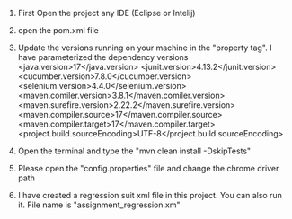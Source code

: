 01.	First Open the project any IDE (Eclipse or Intelij)

02.	open the pom.xml file 

03.	Update the versions running on your machine in the "property tag". I have parameterized the dependency versions
	<properties>
        <java.version>17</java.version>
        <junit.version>4.13.2</junit.version>
        <cucumber.version>7.8.0</cucumber.version>
        <selenium.version>4.4.0</selenium.version>
        <maven.comiler.version>3.8.1</maven.comiler.version>
        <maven.surefire.version>2.22.2</maven.surefire.version>
        <maven.compiler.source>17</maven.compiler.source>
        <maven.compiler.target>17</maven.compiler.target>
        <project.build.sourceEncoding>UTF-8</project.build.sourceEncoding>
    	</properties>
	
04.	Open the terminal and type the "mvn clean install -DskipTests"

05.	Please open the "config.properties" file and change the chrome driver path 

06.	I have created a regression suit xml file in this project. You can also run it. File name is "assignment_regression.xm"

